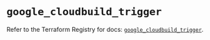 # `google_cloudbuild_trigger`

Refer to the Terraform Registry for docs: [`google_cloudbuild_trigger`](https://registry.terraform.io/providers/hashicorp/google/6.18.0/docs/resources/cloudbuild_trigger).
